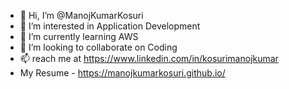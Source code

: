 - 👋 Hi, I’m @ManojKumarKosuri
- 👀 I’m interested in Application Development 
- 🌱 I’m currently learning AWS
- 💞️ I’m looking to collaborate on Coding
- 📫 reach me at https://www.linkedin.com/in/kosurimanojkumar
- My Resume - https://manojkumarkosuri.github.io/

<!---
ManojKumarKosuri/ManojKumarKosuri is a ✨ special ✨ repository because its `README.md` (this file) appears on your GitHub profile.
You can click the Preview link to take a look at your changes.
--->
